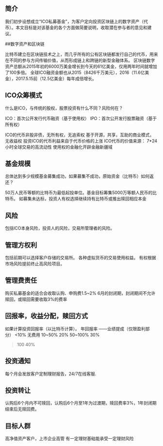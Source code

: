 
## 简介

我们初步设想成立“ICO私募基金”，为客户定向投资区块链上的数字资产（代币）。本文目标是对该基金的各个方面做简要说明，收取潜在参与者的意见和建议。

##数字资产和区块链

比特币建立在区块链技术之上，而几乎所有的公有区块链都发行自己的代币，用来在不同的参与方间传输价值，从而形成链上和跨链的新型金融体系。
区块链数字资产总额从2015年初的6000万美金增长到今天的61亿美金，仅用两年时间就增加了100多倍。
全球ICO融资金额也从2015（8426千万美元），2016（11.6亿美金），2017.5.15前（12.5亿美金）每年成倍增长。

## ICO众筹模式

什么是ICO，与传统的股权，股票投资有什么不同？风险何在？

ICO：首次公开发行代币融资（基于使用权）
IPO：首次公开发行股票融资（基于所有权）

ICO的代币非股非债，无所有权，无追索权
基于开源，共享，互助的商业模式，无收益权
投资ICO的代币利益来自于代币价格的上涨
ICO代币的价值来源：
7*24小时全球交易的高流动性
使用权的金融化开辟金融新疆域
 
## 基金规模

总体达到多少规模基金募集成功，如果募集不成功，原始资金（比特币）如何返还？

50万人民币等额的比特币为最低起投单位。基金目标筹集5000万等额人民币的比特币。
如募集未达标，投资人有权选择继续持有比特币或推出赎回相应本金

## 风险

包括ICO本身风险，投资人的风险，交易所管理者的风险。

## 管理方权利

包括前期可以选择客户存储的交易所。
各种虚拟货币的交易使用权益。
有权根据市场风险提前终止高风险项目。

## 管理费责任

购买私募基金的适合会收取认购、申购费1.5~2%
6月的封闭期，封闭期间不允许赎回，或赎回需要收取3%的费率

## 回报率，收益分配，赎回方式

如果计算投资回报率（以比特币计算）。
年回报率 ——业绩提成（仅限盈利部分）
  <10%		  无费用
  10~50%       20%
  50~100%      30%
   >100         40%


## 投资通知

每个月会发放客户定制理财报告，24/7在线客服.

## 投资转让

认购后6个月内不可赎回，认购后6个月至1年为过渡期，赎回费率3%，1年封闭期结束后无赎回费。

## 目标人群

高净值资产客户，上市企业高管 有一定理财基础能承受一定理财风险

